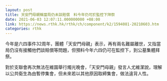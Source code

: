 ```yaml
---
layout: post
title: 天安門母親稱當局仍未談賠償　料今年仍可於監控下拜祭
date: 2021-06-03 12:07:11.000000000 +08:00
link: https://news.rthk.hk/rthk/ch/component/k2/1594081-20210603.htm
categories: rthk
---
```


今年是六四事件32周年，團體「天安門母親」表示，再有兩名難屬離世，又指當局仍沒有接觸他們談賠償等問題，但預料今年六四仍可在監控下，到公墓集體拜祭。

對於支聯會再次無法在維園舉行燭光晚會，「天安門母親」發言人尤維潔說，理解以公共衛生為由暫停集會，但未來若以其他原因取締集會，做法違背人性。
